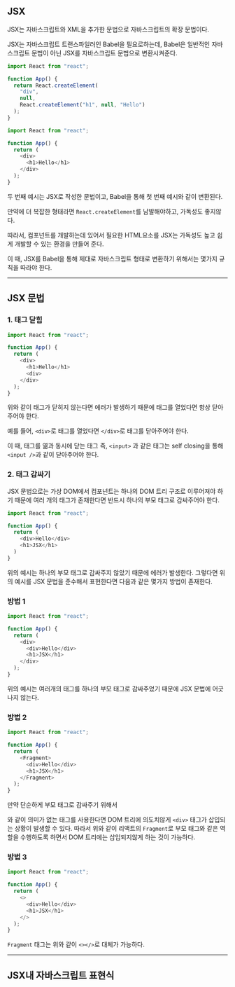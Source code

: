 ## **JSX**

JSX는 자바스크립트와 XML을 추가한 문법으로 자바스크립트의 확장 문법이다.

JSX는 자바스크립트 트랜스파일러인 Babel을 필요로하는데, Babel은 일반적인 자바스크립트 문법이 아닌 JSX를 자바스크립트 문법으로 변환시켜준다.

```js
import React from "react";

function App() {
  return React.createElement(
    "div",
    null,
    React.createElement("h1", null, "Hello")
  );
}
```

```js
import React from "react";

function App() {
  return (
    <div>
      <h1>Hello</h1>
    </div>
  );
}
```

두 번째 예시는 JSX로 작성한 문법이고, Babel을 통해 첫 번째 예시와 같이 변환된다.

만약에 더 복잡한 형태라면 `React.createElement`를 남발해야하고, 가독성도 좋지않다.

따라서, 컴포넌트를 개발하는데 있어서 필요한 HTML요소를 JSX는 가독성도 높고 쉽게 개발할 수 있는 환경을 만들어 준다.

이 때, JSX를 Babel을 통해 제대로 자바스크립트 형태로 변환하기 위해서는 몇가지 규칙을 따라야 한다.

---

## **JSX 문법**

### **1. 태그 닫힘**

```js
import React from "react";

function App() {
  return (
    <div>
      <h1>Hello</h1>
      <div>
    </div>
  );
}
```

위와 같이 태그가 닫히지 않는다면 에러가 발생하기 때문에 태그를 열었다면 항상 닫아주어야 한다.

예를 들어, `<div>`로 태그를 열었다면 `</div>`로 태그를 닫아주어야 한다.

이 때, 태그를 엶과 동시에 닫는 태그 즉, `<input>` 과 같은 태그는 self closing을 통해 `<input />`과 같이 닫아주어야 한다.

### **2. 태그 감싸기**

JSX 문법으로는 가상 DOM에서 컴포넌트는 하나의 DOM 트리 구조로 이루어져야 하기 때문에 여러 개의 태그가 존재한다면 반드시 하나의 부모 태그로 감싸주어야 한다.

```js
import React from "react";

function App() {
  return (
    <div>Hello</div>
    <h1>JSX</h1>
  )
}
```

위의 예시는 하나의 부모 태그로 감싸주지 않았기 때문에 에러가 발생한다. 그렇다면 위의 예시를 JSX 문법을 준수해서 표현한다면 다음과 같은 몇가지 방법이 존재한다.

### **방법 1**

```js
import React from "react";

function App() {
  return (
    <div>
      <div>Hello</div>
      <h1>JSX</h1>
    </div>
  );
}
```

위의 예시는 여러개의 태그를 하나의 부모 태그로 감싸주었기 때문에 JSX 문법에 어긋나지 않는다.

### **방법 2**

```js
import React from "react";

function App() {
  return (
    <Fragment>
      <div>Hello</div>
      <h1>JSX</h1>
    </Fragment>
  );
}
```

만약 단순하게 부모 태그로 감싸주기 위해서 <div>와 같이 의미가 없는 태그를 사용한다면 DOM 트리에 의도치않게 `<div>` 태그가 삽입되는 상황이 발생할 수 있다. 따라서 위와 같이 리액트의 `Fragment`로 부모 태그와 같은 역할을 수행하도록 하면서 DOM 트리에는 삽입되지않게 하는 것이 가능하다.

### **방법 3**

```js
import React from "react";

function App() {
  return (
    <>
      <div>Hello</div>
      <h1>JSX</h1>
    </>
  );
}
```

`Fragment` 태그는 위와 같이 `<></>`로 대체가 가능하다.

---

## **JSX내 자바스크립트 표현식**
